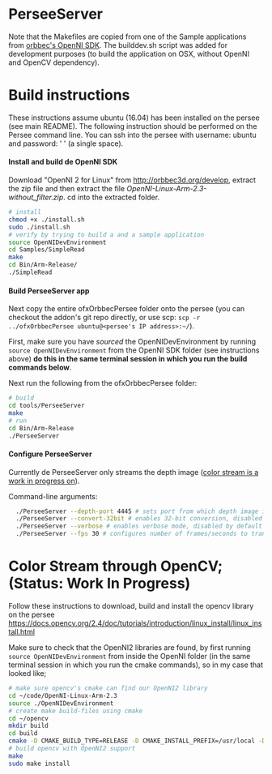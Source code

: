 # PerseeServer
Note that the Makefiles are copied from one of the Sample applications from [orbbec's OpenNI SDK](https://github.com/orbbec/OpenNI2). The builddev.sh script was added for development purposes (to build the application on OSX, without OpenNI and OpenCV dependency).

# Build instructions

These instructions assume ubuntu (16.04) has been installed on the persee (see main README). The following instruction should be performed on the Persee command line. You can ssh into the persee with username: ubuntu and password: ' ' (a single space).

#### Install and build de OpenNI SDK
Download "OpenNI 2 for Linux" from http://orbbec3d.org/develop, extract the zip file and then extract the file *OpenNI-Linux-Arm-2.3-without_filter.zip*. cd into the extracted folder.

```bash
# install
chmod +x ./install.sh
sudo ./install.sh
# verify by trying to build a and a sample application
source OpenNIDevEnvironment
cd Samples/SimpleRead
make
cd Bin/Arm-Release/
./SimpleRead
```

#### Build PerseeServer app
Next copy the entire ofxOrbbecPersee folder onto the persee (you can checkout the addon's git repo directly, or use scp: ```scp -r ../ofxOrbbecPersee ubuntu@<persee's IP address>:~/```).

First, make sure you have _sourced_ the OpenNIDevEnvironment by running ```source OpenNIDevEnvironment``` from the OpenNI SDK folder (see instructions above) **do this in the same terminal session in which you run the build commands below**.

Next run the following from the ofxOrbbecPersee folder:
```bash
# build
cd tools/PerseeServer
make
# run
cd Bin/Arm-Release
./PerseeServer
```

#### Configure PerseeServer
Currently de PerseeServer only streams the depth image ([color stream is a work in progress on](https://3dclub.orbbec3d.com/t/color-stream-using-opencv-on-persee-with-ubuntu-16-04/1459)).

Command-line arguments:
```bash
  ./PerseeServer --depth-port 4445 # sets port from which depth image is streamed, 4445 by default
  ./PerseeServer --convert-32bit # enables 32-bit conversion, disabled by default (sends 16-bit)
  ./PerseeServer --verbose # enables verbose mode, disabled by default
  ./PerseeServer --fps 30 # configures number of frames/seconds to transmit (12 by default)
```

# Color Stream through OpenCV; (Status: Work In Progress)

Follow these instructions to download, build and install the opencv library on the persee
https://docs.opencv.org/2.4/doc/tutorials/introduction/linux_install/linux_install.html

Make sure to check that the OpenNI2 libraries are found, by first running ```source OpenNIDevEnvironment``` from inside the
OpenNI folder (in the same terminal session in which you run the cmake commands), so in my case that looked like;
```bash
# make sure opencv's cmake can find our OpenNI2 library
cd ~/code/OpenNI-Linux-Arm-2.3
source ./OpenNIDevEnvironment
# create make build-files using cmake
cd ~/opencv
mkdir build
cd build
cmake -D CMAKE_BUILD_TYPE=RELEASE -D CMAKE_INSTALL_PREFIX=/usr/local -D WITH_OPENNI2=ON -D ..
# build opencv with OpenNI2 support
make
sudo make install
```
